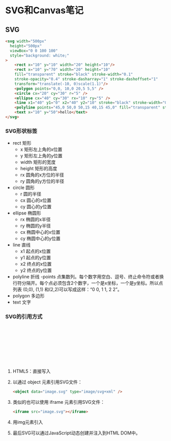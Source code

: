 # SVG和Canvas笔记

## SVG
```html
<svg width="500px"
  height="500px"
  viewBox="0 0 100 100"
  style="background: white;"
>
    <rect x="10" y="10" width="20" height="10"/>
    <rect x="10" y="70" width="20" height="10"
    fill="transparent" stroke="black" stroke-width="0.1"
    stroke-opacity="0.4" stroke-dasharray="1" stroke-dashoffset="1"
    transform="translate(-10, 0)scale(1.1)"/>
    <polygon points="0,0, 10,0 20,5 5,5" />
    <circle cx="20" cy="30" r="5" />
    <ellipse cx="40" cy="30" rx="10" ry="5" />
    <line x1="40" y1="0" x2="40" y2="10" stroke="black" stroke-width="0.1" />
    <polyline points="45,0 50,0 50,15 40,15 45,0" fill="transparent" stroke="black" stroke-width="0.1"/>
    <text x="10" y="50">hello</text>
</svg>
```
### SVG形状标签
- rect 矩形
    - x 矩形左上角的x位置
    - y 矩形左上角的y位置
    - width 矩形的宽度
    - height 矩形的高度
    - rx 圆角的x方位的半径
    - ry 圆角的y方位的半径
- circle 圆形
    - r 圆的半径
    - cx 圆心的x位置
    - cy 圆心的y位置
- ellipse 椭圆形
    - rx 椭圆的x半径
    - ry 椭圆的y半径
    - cx 椭圆中心的x位置
    - cy 椭圆中心的y位置
- line 直线
    - x1 起点的x位置
    - y1 起点的y位置
    - x2 终点的x位置
    - y2 终点的y位置
- polyline 折线
    -points 点集数列。每个数字用空白、逗号、终止命令符或者换行符分隔开。每个点必须包含2个数字，一个是x坐标，一个是y坐标。所以点列表 (0,0), (1,1) 和(2,2)可以写成这样：“0 0, 1 1, 2 2”。
- polygon 多边形
- text 文字

### SVG的引用方式
1. HTML5：直接写入<svg>标签
1. 以通过 object 元素引用SVG文件：
    ```html
    <object data="image.svg" type="image/svg+xml" />
    ```
   
1. 类似的也可以使用 iframe 元素引用SVG文件：
    ```html
    <iframe src="image.svg"></iframe>
    ```
   
1. 用img元素引入
1. 最后SVG可以通过JavaScript动态创建并注入到HTML DOM中。
